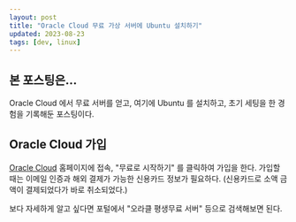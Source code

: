 ```yaml
---
layout: post
title: "Oracle Cloud 무료 가상 서버에 Ubuntu 설치하기"
updated: 2023-08-23
tags: [dev, linux]
---
```


## 본 포스팅은...

Oracle Cloud 에서 무료 서버를 얻고, 여기에 Ubuntu 를 설치하고, 초기 세팅을 한 경험을 기록해둔 포스팅이다.

## Oracle Cloud 가입

[Oracle Cloud](https://www.oracle.com/kr/cloud/free/) 홈페이지에 접속, "무료로 시작하기" 를 클릭하여 가입을 한다. 가입할 때는 이메일 인증과 해외 결제가 가능한 신용카드 정보가 필요하다. (신용카드로 소액 금액이 결제되었다가 바로 취소되었다.)

보다 자세하게 알고 싶다면 포털에서 "오라클 평생무료 서버" 등으로 검색해보면 된다.
